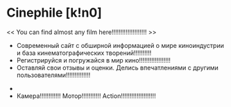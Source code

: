 # Сinephile [k!n0]
<< You can find almost any film here!!!!!!!!!!!!!!!!!!!! >>

- Современный сайт с обширной информацией о мире киноиндустрии и база кинематографических творений!!!!!!!!!!
- Регистрируйся и погружайся в мир кино!!!!!!!!!!!!!!!!!!
- Оставляй свои отзывы и оценки. Делись впечатлениями с другими пользователями!!!!!!!!!!!!!!
*
* Камера!!!!!!!!!!!! Мотор!!!!!!!!!!! Action!!!!!!!!!!!!!!!!!!!!
